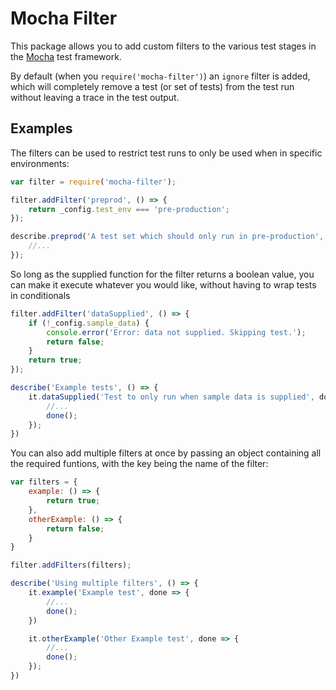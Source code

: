 # Mocha Filter

This package allows you to add custom filters to the various test stages in the [Mocha](https://www.npmjs.com/package/mocha) test framework.

By default (when you ```require('mocha-filter')```) an ```ignore``` filter is added, which will completely remove a test (or set of tests) from the test run without leaving a trace in the test output.

## Examples
The filters can be used to restrict test runs to only be used when in specific environments:

```javascript
var filter = require('mocha-filter');

filter.addFilter('preprod', () => {
	return _config.test_env === 'pre-production';
});

describe.preprod('A test set which should only run in pre-production', () => {
	//...
});

```

So long as the supplied function for the filter returns a boolean value, you can make it execute whatever you would like, without having to wrap tests in conditionals

```javascript
filter.addFilter('dataSupplied', () => {
	if (!_config.sample_data) {
		console.error('Error: data not supplied. Skipping test.');
		return false;
	}
	return true;
});

describe('Example tests', () => {
	it.dataSupplied('Test to only run when sample data is supplied', done => {
		//...
		done();
	});
})
```

You can also add multiple filters at once by passing an object containing all the required funtions, with the key being the name of the filter:
```javascript
var filters = {
	example: () => {
		return true;
	},
	otherExample: () => {
		return false;
	}
}

filter.addFilters(filters);

describe('Using multiple filters', () => {
	it.example('Example test', done => {
		//...
		done();
	})

	it.otherExample('Other Example test', done => {
		//...
		done();
	});
})
```
